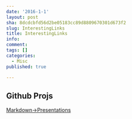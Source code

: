 ```yaml
---
date: '2016-1-1'
layout: post
sha: 8dcdcbfd56d2be05183cc89d8809670301d673f2
slug: InterestingLinks
title: InterestingLinks
info: 
comment: 
tags: []
categories:
  - Misc
published: true

---
```


## Github Projs
[Markdown->Presentations](https://github.com/shower/jekyller)